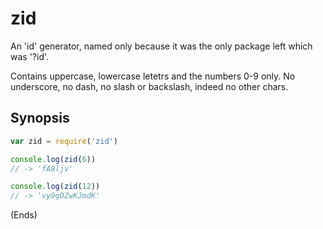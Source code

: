 # zid #

An 'id' generator, named only because it was the only package left which was '?id'.

Contains uppercase, lowercase letetrs and the numbers 0-9 only. No underscore, no dash, no slash or backslash, indeed
no other chars.

## Synopsis ##

```js
var zid = require('zid')

console.log(zid(6))
// -> 'fA8ljv'

console.log(zid(12))
// -> 'vy9gDZwKJmdK'

```

(Ends)
